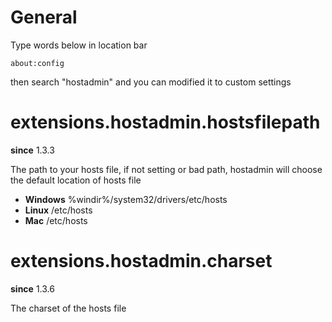 # General #

Type words below in location bar

```
about:config
```

then search "hostadmin" and you can modified it to custom settings

# extensions.hostadmin.hostsfilepath #
**since** 1.3.3

The path to your hosts file, if not setting or bad path, hostadmin will choose the default location of hosts file

  * **Windows** %windir%/system32/drivers/etc/hosts
  * **Linux** /etc/hosts
  * **Mac** /etc/hosts

# extensions.hostadmin.charset #
**since** 1.3.6

The charset of the hosts file